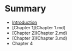 # Summary

* [Introduction](README.md)
* [Chapter 1](Chapter 1.md)
* [Chapter 2](Chapter 2.md)
* [Chapter 3](Chapter 3.md)
* Chapter 4

